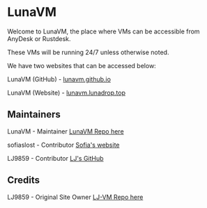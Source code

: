 # LunaVM
Welcome to LunaVM, the place where VMs can be accessible from AnyDesk or Rustdesk.

These VMs will be running 24/7 unless otherwise noted.


We have two websites that can be accessed below:

LunaVM (GitHub) - <a href="https://lunavm.github.io">lunavm.github.io</a>

LunaVM (Website) - <a href="https://lunavm.lunadrop.top">lunavm.lunadrop.top</a>

## Maintainers
LunaVM - Maintainer <a href="https://github.com/LunaVM/LunaVM.github.io/tree/main">LunaVM Repo here</a>

sofiaslost - Contributor <a href="https://sofiaslost.co.uk">Sofia's website</a>

LJ9859 - Contributor <a href="https://github.com/LJ9859">LJ's GitHub</a>

## Credits
LJ9859 - Original Site Owner <a href="https://github.com/LJ9859/LJ-VM">LJ-VM Repo here</a>